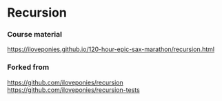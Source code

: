 # Recursion

### Course material
https://iloveponies.github.io/120-hour-epic-sax-marathon/recursion.html

### Forked from
https://github.com/iloveponies/recursion
https://github.com/iloveponies/recursion-tests
